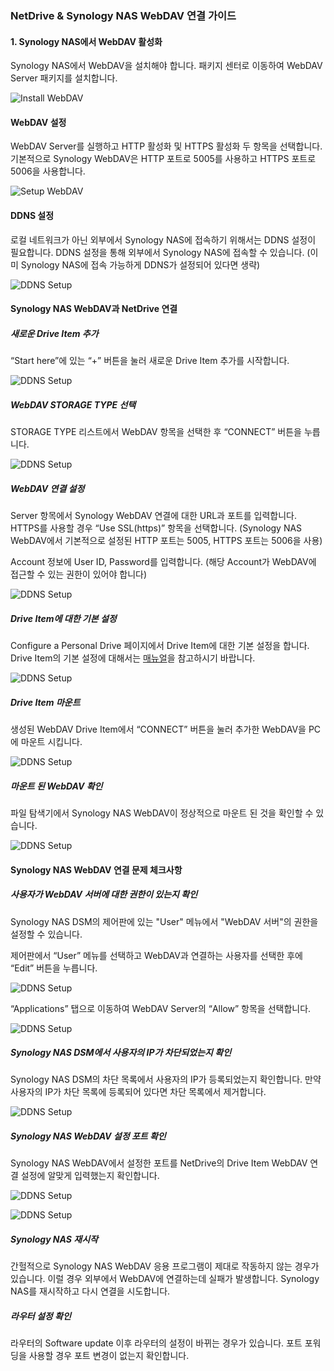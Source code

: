 ### NetDrive & Synology NAS WebDAV 연결 가이드

#### 1. Synology NAS에서 WebDAV 활성화

Synology NAS에서 WebDAV을 설치해야 합니다. 패키지 센터로 이동하여 WebDAV Server 패키지를 설치합니다.
 
 ![Install WebDAV](https://raw.githubusercontent.com/bdrive/help/master/support_content/en/guide/synology/Picture1.png)

#### WebDAV 설정

WebDAV Server를 실행하고 HTTP 활성화 및 HTTPS 활성화 두 항목을 선택합니다. 기본적으로 Synology WebDAV은 HTTP 포트로 5005를 사용하고 HTTPS 포트로 5006을 사용합니다.
 
 ![Setup WebDAV](https://raw.githubusercontent.com/bdrive/help/master/support_content/en/guide/synology/Picture2.png)

#### DDNS 설정

로컬 네트워크가 아닌 외부에서 Synology NAS에 접속하기 위해서는 DDNS 설정이 필요합니다. DDNS 설정을 통해 외부에서 Synology NAS에 접속할 수 있습니다. (이미 Synology NAS에 접속 가능하게 DDNS가 설정되어 있다면 생략)
 
 ![DDNS Setup](https://raw.githubusercontent.com/bdrive/help/master/support_content/en/guide/synology/Picture3.png)

#### Synology NAS WebDAV과 NetDrive 연결

#####	새로운 Drive Item 추가

“Start here”에 있는 “+” 버튼을 눌러 새로운 Drive Item 추가를 시작합니다.
 
 ![DDNS Setup](https://raw.githubusercontent.com/bdrive/help/master/support_content/en/guide/synology/Picture4.png)

#####	WebDAV STORAGE TYPE 선택

STORAGE TYPE 리스트에서 WebDAV 항목을 선택한 후 “CONNECT” 버튼을 누릅니다.
 
 ![DDNS Setup](https://raw.githubusercontent.com/bdrive/help/master/support_content/en/guide/synology/Picture5.png)

##### WebDAV 연결 설정

Server 항목에서 Synology WebDAV 연결에 대한 URL과 포트를 입력합니다. HTTPS를 사용할 경우 “Use SSL(https)” 항목을 선택합니다. (Synology NAS WebDAV에서 기본적으로 설정된 HTTP 포트는 5005, HTTPS 포트는 5006을 사용)

Account 정보에 User ID, Password를 입력합니다. (해당 Account가 WebDAV에 접근할 수 있는 권한이 있어야 합니다)

 ![DDNS Setup](https://raw.githubusercontent.com/bdrive/help/master/support_content/en/guide/synology/Picture6.png)

##### Drive Item에 대한 기본 설정

Configure a Personal Drive 페이지에서 Drive Item에 대한 기본 설정을 합니다. Drive Item의 기본 설정에 대해서는 [매뉴얼](https://www.netdrive.net/support/?type=documents&path=netdrive_manual/add-configure-drive&page=webdav-config)을 참고하시기 바랍니다. 

 ![DDNS Setup](https://raw.githubusercontent.com/bdrive/help/master/support_content/en/guide/synology/Picture7.png)
 

##### Drive Item 마운트

생성된 WebDAV Drive Item에서 “CONNECT” 버튼을 눌러 추가한 WebDAV을 PC에 마운트 시킵니다.

 ![DDNS Setup](https://raw.githubusercontent.com/bdrive/help/master/support_content/en/guide/synology/Picture8.png)
 

##### 마운트 된 WebDAV 확인

파일 탐색기에서 Synology NAS WebDAV이 정상적으로 마운트 된 것을 확인할 수 있습니다.
 
 ![DDNS Setup](https://raw.githubusercontent.com/bdrive/help/master/support_content/en/guide/synology/Picture9.png)
 
#### Synology NAS WebDAV 연결 문제 체크사항

##### 사용자가 WebDAV 서버에 대한 권한이 있는지 확인

Synology NAS DSM의 제어판에 있는 "User" 메뉴에서 "WebDAV 서버"의 권한을 설정할 수 있습니다.

제어판에서 “User” 메뉴를 선택하고 WebDAV과 연결하는 사용자를 선택한 후에 “Edit” 버튼을 누릅니다.

 ![DDNS Setup](https://raw.githubusercontent.com/bdrive/help/master/support_content/en/guide/synology/Picture10.png)

“Applications” 탭으로 이동하여 WebDAV Server의 “Allow” 항목을 선택합니다.

 ![DDNS Setup](https://raw.githubusercontent.com/bdrive/help/master/support_content/en/guide/synology/Picture11.png)

##### Synology NAS DSM에서 사용자의 IP가 차단되었는지 확인

Synology NAS DSM의 차단 목록에서 사용자의 IP가 등록되었는지 확인합니다. 만약 사용자의 IP가 차단 목록에 등록되어 있다면 차단 목록에서 제거합니다.

 ![DDNS Setup](https://raw.githubusercontent.com/bdrive/help/master/support_content/en/guide/synology/Picture12.png)

##### Synology NAS WebDAV 설정 포트 확인

Synology NAS WebDAV에서 설정한 포트를 NetDrive의 Drive Item WebDAV 연결 설정에 알맞게 입력했는지 확인합니다.

 ![DDNS Setup](https://raw.githubusercontent.com/bdrive/help/master/support_content/en/guide/synology/Picture13.png)

 ![DDNS Setup](https://raw.githubusercontent.com/bdrive/help/master/support_content/en/guide/synology/Picture14.png)

##### Synology NAS 재시작

간헐적으로 Synology NAS WebDAV 응용 프로그램이 제대로 작동하지 않는 경우가 있습니다. 이럴 경우 외부에서 WebDAV에 연결하는데 실패가 발생합니다. Synology NAS를 재시작하고 다시 연결을 시도합니다.

##### 라우터 설정 확인

라우터의 Software update 이후 라우터의 설정이 바뀌는 경우가 있습니다. 포트 포워딩을 사용할 경우 포트 변경이 없는지 확인합니다.


